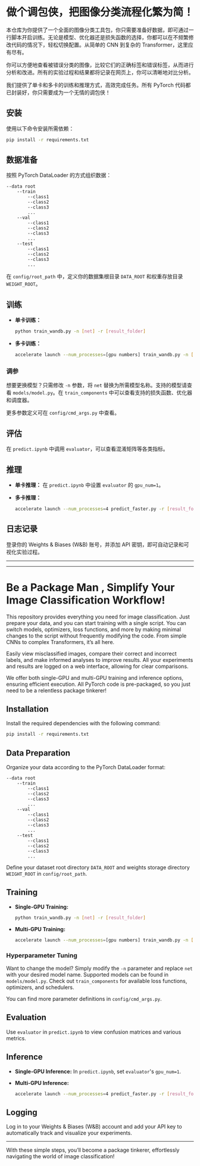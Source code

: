 
# **做个调包侠，把图像分类流程化繁为简！**

本仓库为你提供了一个全面的图像分类工具包，你只需要准备好数据，即可通过一行脚本开启训练。无论是模型、优化器还是损失函数的选择，你都可以在不频繁修改代码的情况下，轻松切换配置。从简单的 CNN 到复杂的 Transformer，这里应有尽有。

你可以方便地查看被错误分类的图像，比较它们的正确标签和错误标签，从而进行分析和改进。所有的实验过程和结果都将记录在网页上，你可以清晰地对比分析。

我们提供了单卡和多卡的训练和推理方式，高效完成任务。所有 PyTorch 代码都已封装好，你只需要成为一个无情的调包侠！

## **安装**

使用以下命令安装所需依赖：

```bash
pip install -r requirements.txt
```

## **数据准备**

按照 PyTorch DataLoader 的方式组织数据：

```
--data root
    --train
        --class1
        --class2
        --class3
        ...
    --val
        --class1
        --class2
        --class3
        ...
    --test
        --class1
        --class2
        --class3
        ...
```

在 `config/root_path` 中，定义你的数据集根目录 `DATA_ROOT` 和权重存放目录 `WEIGHT_ROOT`。

## **训练**

- **单卡训练：**
  ```bash
  python train_wandb.py -n [net] -r [result_folder]
  ```

- **多卡训练：**
  ```bash
  accelerate launch --num_processes=[gpu numbers] train_wandb.py -n [net] -r [result_folder]
  ```

### **调参**

想要更换模型？只需修改 `-n` 参数，将 `net` 替换为所需模型名称。支持的模型请查看 `models/model.py`。在 `train_components` 中可以查看支持的损失函数、优化器和调度器。

更多参数定义可在 `config/cmd_args.py` 中查看。

## **评估**

在 `predict.ipynb` 中调用 `evaluator`，可以查看混淆矩阵等各类指标。

## **推理**

- **单卡推理：**
  在 `predict.ipynb` 中设置 `evaluator` 的 `gpu_num=1`。

- **多卡推理：**
  ```bash
  accelerate launch --num_processes=4 predict_faster.py -r [result_folder] --result_root [result_root]
  ```

## **日志记录**

登录你的 Weights & Biases (W&B) 账号，并添加 API 密钥，即可自动记录和可视化实验过程。

---



---

# **Be a Package Man , Simplify Your Image Classification Workflow!**

This repository provides everything you need for image classification. Just prepare your data, and you can start training with a single script. You can switch models, optimizers, loss functions, and more by making minimal changes to the script without frequently modifying the code. From simple CNNs to complex Transformers, it’s all here.

Easily view misclassified images, compare their correct and incorrect labels, and make informed analyses to improve results. All your experiments and results are logged on a web interface, allowing for clear comparisons.

We offer both single-GPU and multi-GPU training and inference options, ensuring efficient execution. All PyTorch code is pre-packaged, so you just need to be a relentless package tinkerer!

## **Installation**

Install the required dependencies with the following command:

```bash
pip install -r requirements.txt
```

## **Data Preparation**

Organize your data according to the PyTorch DataLoader format:

```
--data root
    --train
        --class1
        --class2
        --class3
        ...
    --val
        --class1
        --class2
        --class3
        ...
    --test
        --class1
        --class2
        --class3
        ...
```

Define your dataset root directory `DATA_ROOT` and weights storage directory `WEIGHT_ROOT` in `config/root_path`.

## **Training**

- **Single-GPU Training:**
  ```bash
  python train_wandb.py -n [net] -r [result_folder]
  ```

- **Multi-GPU Training:**
  ```bash
  accelerate launch --num_processes=[gpu numbers] train_wandb.py -n [net] -r [result_folder]
  ```

### **Hyperparameter Tuning**

Want to change the model? Simply modify the `-n` parameter and replace `net` with your desired model name. Supported models can be found in `models/model.py`. Check out `train_components` for available loss functions, optimizers, and schedulers.

You can find more parameter definitions in `config/cmd_args.py`.

## **Evaluation**

Use `evaluator` in `predict.ipynb` to view confusion matrices and various metrics.

## **Inference**

- **Single-GPU Inference:**
  In `predict.ipynb`, set `evaluator`'s `gpu_num=1`.

- **Multi-GPU Inference:**
  ```bash
  accelerate launch --num_processes=4 predict_faster.py -r [result_folder] --result_root [result_root]
  ```

## **Logging**

Log in to your Weights & Biases (W&B) account and add your API key to automatically track and visualize your experiments.

---

With these simple steps, you’ll become a package tinkerer, effortlessly navigating the world of image classification!